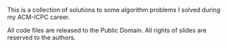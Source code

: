 This is a collection of solutions to some algorithm problems I solved during my ACM-ICPC career.

All code files are released to the Public Domain.
All rights of slides are reserved to the authors.
